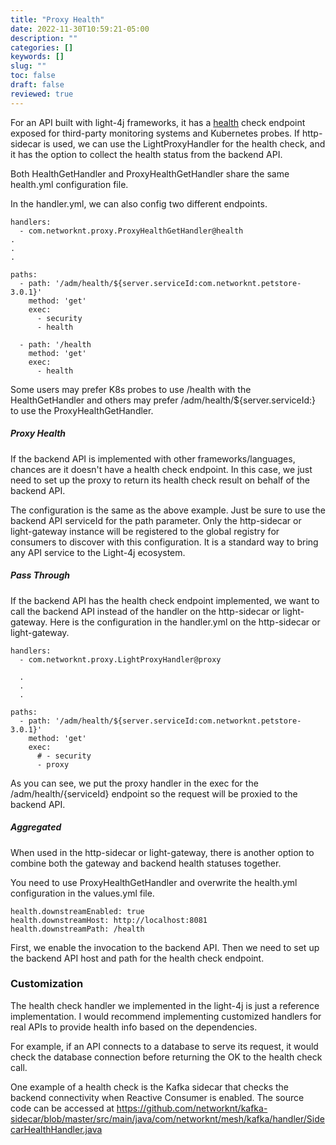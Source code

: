 ```yaml
---
title: "Proxy Health"
date: 2022-11-30T10:59:21-05:00
description: ""
categories: []
keywords: []
slug: ""
toc: false
draft: false
reviewed: true
---
```


For an API built with light-4j frameworks, it has a [health][] check endpoint exposed for third-party monitoring systems and Kubernetes probes. If http-sidecar is used, we can use the LightProxyHandler for the health check, and it has the option to collect the health status from the backend API. 

Both HealthGetHandler and ProxyHealthGetHandler share the same health.yml configuration file. 

In the handler.yml, we can also config two different endpoints. 

```
handlers:
  - com.networknt.proxy.ProxyHealthGetHandler@health
.
.
.

paths:
  - path: '/adm/health/${server.serviceId:com.networknt.petstore-3.0.1}'
    method: 'get'
    exec:
      - security
      - health

  - path: '/health
    method: 'get'
    exec:
      - health

```

Some users may prefer K8s probes to use /health with the HealthGetHandler and others may prefer /adm/health/${server.serviceId:} to use the ProxyHealthGetHandler. 


##### Proxy Health

If the backend API is implemented with other frameworks/languages, chances are it doesn't have a health check endpoint. In this case, we just need to set up the proxy to return its health check result on behalf of the backend API.

The configuration is the same as the above example. Just be sure to use the backend API serviceId for the path parameter. Only the http-sidecar or light-gateway instance will be registered to the global registry for consumers to discover with this configuration. It is a standard way to bring any API service to the Light-4j ecosystem. 

##### Pass Through

If the backend API has the health check endpoint implemented, we want to call the backend API instead of the handler on the http-sidecar or light-gateway. Here is the configuration in the handler.yml on the http-sidecar or light-gateway.

```
handlers:
  - com.networknt.proxy.LightProxyHandler@proxy

  .
  .
  .

paths:
  - path: '/adm/health/${server.serviceId:com.networknt.petstore-3.0.1}'
    method: 'get'
    exec:
      # - security
      - proxy

```
As you can see, we put the proxy handler in the exec for the /adm/health/{serviceId} endpoint so the request will be proxied to the backend API. 

##### Aggregated

When used in the http-sidecar or light-gateway, there is another option to combine both the gateway and backend health statuses together. 

You need to use ProxyHealthGetHandler and overwrite the health.yml configuration in the values.yml file.


```
health.downstreamEnabled: true
health.downstreamHost: http://localhost:8081
health.downstreamPath: /health
```

First, we enable the invocation to the backend API. Then we need to set up the backend API host and path for the health check endpoint. 


### Customization

The health check handler we implemented in the light-4j is just a reference implementation. I would recommend implementing customized handlers for real APIs to provide health info based on the dependencies. 

For example, if an API connects to a database to serve its request, it would check the database connection before returning the OK to the health check call. 

One example of a health check is the Kafka sidecar that checks the backend connectivity when Reactive Consumer is enabled. The source code can be accessed at https://github.com/networknt/kafka-sidecar/blob/master/src/main/java/com/networknt/mesh/kafka/handler/SidecarHealthHandler.java



[health]: /concern/health/

